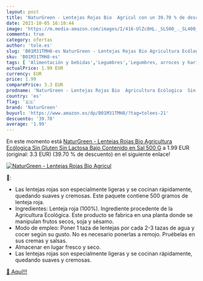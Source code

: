 ```yaml
---
layout: post
title: 'NaturGreen - Lentejas Rojas Bio  Agricul con un 39.70 % de descuento'
date: 2021-10-05 16:10:44
image: 'https://m.media-amazon.com/images/I/416-UlZc8HL._SL500_._SL400_.jpg'
comments: true
category: ofertas
author: 'tole.es'
slug: 'B01M31TMH8-es NaturGreen - Lentejas Rojas Bio Agricultura Ecólogica Sin...'
sku: 'B01M31TMH8-es'
tags: [ 'Alimentación y bebidas','Legumbres','Legumbres, arroces y harinas','Lentejas','gluten','lentejas','naturgreen','sin', ]
actualPrice: 1.99 EUR
currency: EUR
price: 1.99
comparePrice: 3.3 EUR
prodname: 'NaturGreen - Lentejas Rojas Bio  Agricultura Ecólogica  Sin Gluten  Sin Lactosa  Bajo Contenido en Sal  500 G'
country: 'es'
flag: '🇪🇸'
brand: 'NaturGreen'
buyurl: 'https://www.amazon.es/dp/B01M31TMH8/?tag=tolees-21'
descuento: '39.70'
average: '1.99'
---
```


En este momento está [NaturGreen - Lentejas Rojas Bio  Agricultura Ecólogica  Sin Gluten  Sin Lactosa  Bajo Contenido en Sal  500 G](https://www.amazon.es/dp/B01M31TMH8/?tag=tolees-21) a 1.99 EUR (original: 3.3 EUR) (39.70 %  de descuento) en el siguiente enlace!

[![NaturGreen - Lentejas Rojas Bio  Agricul](https://m.media-amazon.com/images/I/416-UlZc8HL._SL500_._SL400_.jpg)](https://www.amazon.es/dp/B01M31TMH8/?tag=tolees-21)

🔎:

- Las lentejas rojas son especialmente ligeras y se cocinan rápidamente, quedando suaves y cremosas. Este paquete contiene 500 gramos de lenteja roja.
- Ingredientes: Lenteja roja (100%). Ingrediente procedente de la Agricultura Ecológica. Este producto se fabrica en una planta donde se manipulan frutos secos, soja y sésamo.
- Modo de empleo: Poner 1 taza de lentejas por cada 2-3 tazas de agua y cocer según su gusto. No es necesario ponerlas a remojo. Pruébelas en sus cremas y salsas.
- Almacenar en lugar fresco y seco.
- Las lentejas rojas son especialmente ligeras y se cocinan rápidamente, quedando suaves y cremosas.

[🛒 Aquí!!!](https://www.amazon.es/dp/B01M31TMH8/?tag=tolees-21)
